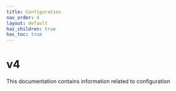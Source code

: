 ```yaml
---
title: Configuration
nav_order: 4
layout: default
has_children: true
has_toc: true
---
```


# v4
This documentation contains information related to configuration
